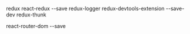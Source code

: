 redux react-redux --save
redux-logger redux-devtools-extension --save-dev
redux-thunk

react-router-dom --save
